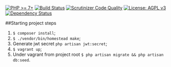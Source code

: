 
[![PHP >= 7+](https://img.shields.io/badge/php-%3E%3D%207-8892BF.svg?style=flat-square)](https://php.net/)
[![Build Status](https://secure.travis-ci.org/nixsolutions/laravel-api-boilerplate.png?branch=master)](https://travis-ci.org/nixsolutions/laravel-api-boilerplate)
[![Scrutinizer Code Quality](https://scrutinizer-ci.com/g/nixsolutions/laravel-api-boilerplate/badges/quality-score.png)](https://scrutinizer-ci.com/g/nixsolutions/laravel-api-boilerplate/?branch=master)
[![License: AGPL v3](https://img.shields.io/badge/License-AGPL%20v3-blue.svg?style=flat-square)](http://www.gnu.org/licenses/agpl-3.0)
[![Dependency Status](https://www.versioneye.com/user/projects/58c6d1f87a7954003a3cacfc/badge.svg?style=flat-square)](https://www.versioneye.com/user/projects/58c6d1f87a7954003a3cacfc)

##Starting project steps

1. `$ composer install`;
2. `$ ./vendor/bin/homestead make`;
3. Generate jwt secret `php artisan jwt:secret`;
4. `$ vagrant up`;
5. Under vagrant from project root `$ php artisan migrate && php artisan db:seed`.
